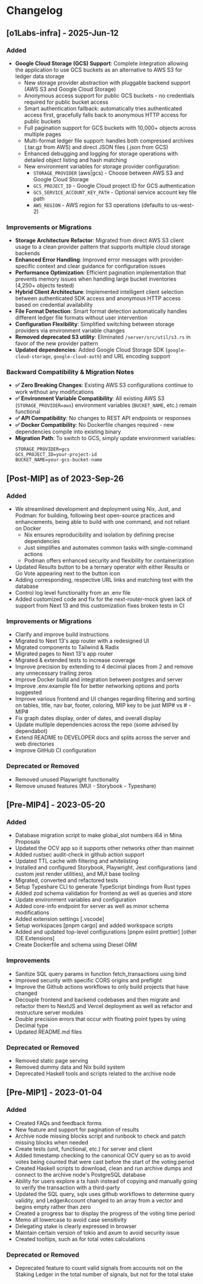 # Changelog

## [o1Labs-infra] - 2025-Jun-12

### Added

- **Google Cloud Storage (GCS) Support**: Complete integration allowing the application to use GCS buckets as an alternative to AWS S3 for ledger data storage
  - New storage provider abstraction with pluggable backend support (AWS S3 and Google Cloud Storage)
  - Anonymous access support for public GCS buckets - no credentials required for public bucket access
  - Smart authentication fallback: automatically tries authenticated access first, gracefully falls back to anonymous HTTP access for public buckets
  - Full pagination support for GCS buckets with 10,000+ objects across multiple pages
  - Multi-format ledger file support: handles both compressed archives (.tar.gz from AWS) and direct JSON files (.json from GCS)
  - Enhanced debugging and logging for storage operations with detailed object listing and hash matching
  - New environment variables for storage provider configuration:
    - `STORAGE_PROVIDER` (aws|gcs) - Choose between AWS S3 and Google Cloud Storage
    - `GCS_PROJECT_ID` - Google Cloud project ID for GCS authentication
    - `GCS_SERVICE_ACCOUNT_KEY_PATH` - Optional service account key file path
    - `AWS_REGION` - AWS region for S3 operations (defaults to us-west-2)

### Improvements or Migrations

- **Storage Architecture Refactor**: Migrated from direct AWS S3 client usage to a clean provider pattern that supports multiple cloud storage backends
- **Enhanced Error Handling**: Improved error messages with provider-specific context and clear guidance for configuration issues
- **Performance Optimization**: Efficient pagination implementation that prevents memory issues when handling large bucket inventories (4,250+ objects tested)
- **Hybrid Client Architecture**: Implemented intelligent client selection between authenticated SDK access and anonymous HTTP access based on credential availability
- **File Format Detection**: Smart format detection automatically handles different ledger file formats without user intervention
- **Configuration Flexibility**: Simplified switching between storage providers via environment variable changes
- **Removed deprecated S3 utility**: Eliminated `/server/src/util/s3.rs` in favor of the new provider pattern
- **Updated dependencies**: Added Google Cloud Storage SDK (`google-cloud-storage`, `google-cloud-auth`) and URL encoding support

### Backward Compatibility & Migration Notes

- **✅ Zero Breaking Changes**: Existing AWS S3 configurations continue to work without any modifications
- **✅ Environment Variable Compatibility**: All existing AWS S3 (`STORAGE_PROVIDER=aws`) environment variables (`BUCKET_NAME`, etc.) remain functional
- **✅ API Compatibility**: No changes to REST API endpoints or responses
- **✅ Docker Compatibility**: No Dockerfile changes required - new dependencies compile into existing binary
- **Migration Path**: To switch to GCS, simply update environment variables:
  ```
  STORAGE_PROVIDER=gcs
  GCS_PROJECT_ID=your-project-id
  BUCKET_NAME=your-gcs-bucket-name
  ```


## [Post-MIP] as of 2023-Sep-26

### Added

- We streamlined development and deployment using Nix, Just, and Podman: for building, following
  best open-source practices and enhancements, being able to build with one command, and not reliant
  on Docker
  - Nix ensures reproducibility and isolation by defining precise dependencies
  - Just simplifies and automates common tasks with single-command actions
  - Podman offers enhanced security and flexibility for containerization
- Updated Results button to be a ternary operator with either Results or Go Vote appearing next to
  the button icon
- Adding corresponding, respective URL links and matching text with the database
- Control log level functionality from an .env file
- Added customized code and fix for the next-router-mock given lack of support from Next 13 and this
  customization fixes broken tests in CI

### Improvements or Migrations

- Clarify and improve build instructions
- Migrated to Next 13's app router with a redesigned UI
- Migrated components to Tailwind & Radix
- Migrated pages to Next 13's app router
- Migrated & extended tests to increase coverage
- Improve precision by extending to 4 decimal places from 2 and remove any unnecessary trailing
  zeros
- Improve Docker build and integration between postgres and server
- Improve .env.example file for better networking options and ports suggested
- Improve various frontend and UI changes regarding filtering and sorting on tables, title, nav bar,
  footer, coloring, MIP key to be just MIP# vs # - MIP#
- Fix graph dates display, order of dates, and overall display
- Update multiple dependencies across the repo (some advised by dependabot)
- Extend README to DEVELOPER docs and splits across the server and web directories
- Improve GitHub CI configuration

### Deprecated or Removed

- Removed unused Playwright functionality
- Remove unused features (MUI - Storybook - Typeshare)

## [Pre-MIP4] - 2023-05-20

### Added

- Database migration script to make global_slot numbers i64 in Mina Proposals
- Updated the OCV app so it supports other networks other than mainnet
- Added rustsec audit-check in github action support
- Updated TTL cache with filtering and whitelisting
- Installed and configured Storybook, Playwright, Jest configurations (and custom jest render
  utilities), and MUI base tooling
- Migrated, converted and refactored tests
- Setup Typeshare CLI to generate TypeScript bindings from Rust types
- Added zod schema validation for frontend as well as queries and store
- Update environment variables and configuration
- Added core-info endpoint for server as well as minor schema modifications
- Added extension settings [.vscode]
- Setup workspaces [pnpm cargo] and added workspace scripts
- Added and updated top-level configurations [pnpm eslint prettier] [other IDE Extensions]
- Create Dockerfile and schema using Diesel ORM

### Improvements

- Sanitize SQL query params in function fetch_transactions using bind
- Improved security with specific CORS origins and preflight
- Improve the Github actions workflows to only build projects that have changed
- Decouple frontend and backend codebases and then migrate and refactor them to NextJS and Vercel
  deployment as well as refactor and restructure server modules
- Double precision errors that occur with floating point types by using Decimal type
- Updated README.md files

### Deprecated or Removed

- Removed static page serving
- Removed dummy data and Nix build system
- Deprecated Haskell tools and scripts related to the archive node

## [Pre-MIP1] - 2023-01-04

### Added

- Created FAQs and feedback forms
- New feature and support for pagination of results
- Archive node missing blocks script and runbook to check and patch missing blocks when needed
- Create tests (unit, functional, etc.) for server and client
- Added timestamp checking to the canonical OCV query so as to avoid votes being counted that were
  cast before the start of the voting period
- Created Haskell scripts to download, clean and run archive dumps and connect to the archive node's
  PostgreSQL database
- Ability for users explore a tx hash instead of copying and manually going to verify the
  transaction with a third-party
- Updated the SQL query, sqlx uses github workflows to determine query validity, and LedgerAccount
  changed to an array from a vector and begins empty rather than zero
- Created a progress bar to display the progress of the voting time period
- Memo all lowercase to avoid case sensitivity
- Delegating stake is clearly expressed in browser
- Maintain certain version of tokio and axum to avoid security issue
- Created tooltips, such as for total votes calculations

### Deprecated or Removed

- Deprecated feature to count valid signals from accounts not on the Staking Ledger in the total
  number of signals, but not for the total stake
